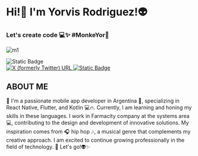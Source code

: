 <h1>Hi!👋 I'm Yorvis Rodriguez!👽</h1>
    <h3> Let's create code 💻✨ #MonkeYor🐒</h3>

![m1](https://github.com/MonkeYor13/MonkeYor13/assets/90053187/28f08a39-07ce-48ae-98c2-9c3b252e432e)
<div>
     <img alt="Static Badge" src="https://img.shields.io/badge/FOLLOWING%20MY%20SOCIAL-FOLLOWING?logo=alienware&color=E8563C">
</div>
<a href="https://twitter.com/YorMonke" target="_blank" rel="noopener noreferrer">
    <img alt="X (formerly Twitter) URL"
        src="https://img.shields.io/twitter/url?url=https%3A%2F%2Ftwitter.com%2FYorMonke">
</a>
 <a href="https://www.instagram.com/monke.yor/" target="_blank" rel="noopener noreferrer">
    <img alt="Static Badge"
        src="https://img.shields.io/badge/MONKE.YOR-INSTAGRAM?style=social&logo=instagram&color=FDFEFE%20">
</a> 

<h2>ABOUT ME</h2>
<p>
🤖 I'm a passionate mobile app developer in Argentina 📱, specializing in React Native, Flutter, and Kotlin 💻🔥. Currently, I am learning and honing my skills in these languages. I work in Farmacity company at the systems area 💻, contributing to the design and development of innovative solutions. My inspiration comes from 🎧 hip hop 🎶, a musical genre that complements my creative approach. I am excited to continue growing professionally in the field of technology. 🚀 Let's go!👽✨
</p>




<!--
**MonkeYor13/MonkeYor13** is a ✨ _special_ ✨ repository because its `README.md` (this file) appears on your GitHub profile.

Here are some ideas to get you started:

- 🔭 I’m currently working on ...
- 🌱 I’m currently learning ...
- 👯 I’m looking to collaborate on ...
- 🤔 I’m looking for help with ...
- 💬 Ask me about ...
- 📫 How to reach me: ...
- 😄 Pronouns: ...
- ⚡ Fun fact: ...
-->
